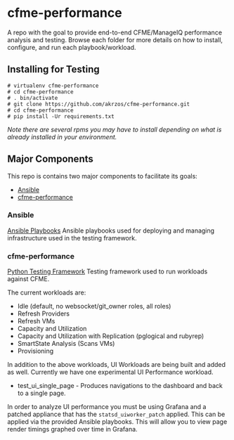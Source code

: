 # cfme-performance
A repo with the goal to provide end-to-end CFME/ManageIQ performance analysis and testing. Browse each folder for more details on how to install, configure, and run each playbook/workload.

## Installing for Testing
```shell
# virtualenv cfme-performance
# cd cfme-performance
# . bin/activate
# git clone https://github.com/akrzos/cfme-performance.git
# cd cfme-performance
# pip install -Ur requirements.txt
```
*Note there are several rpms you may have to install depending on what is already installed in your environment.*


## Major Components
This repo is contains two major components to facilitate its goals:
* [Ansible](#ansible)
* [cfme-performance](#cfme-performance)


### Ansible
[Ansible Playbooks](ansible/)
Ansible playbooks used for deploying and managing infrastructure used in the testing framework.


### cfme-performance
[Python Testing Framework](cfme-performance/)
Testing framework used to run workloads against CFME.

The current workloads are:
* Idle (default, no websocket/git_owner roles, all roles)
* Refresh Providers
* Refresh VMs
* Capacity and Utilization
* Capacity and Utilization with Replication (pglogical and rubyrep)
* SmartState Analysis (Scans VMs)
* Provisioning

In addition to the above workloads, UI Workloads are being built and added as well.  Currently we have one experimental UI Performance workload.
* test_ui_single_page - Produces navigations to the dashboard and back to a single page.

In order to analyze UI performance you must be using Grafana and a patched appliance that has the `statsd_uiworker_patch` applied.  This can be applied via the provided Ansible playbooks.  This will allow you to view page render timings graphed over time in Grafana.
